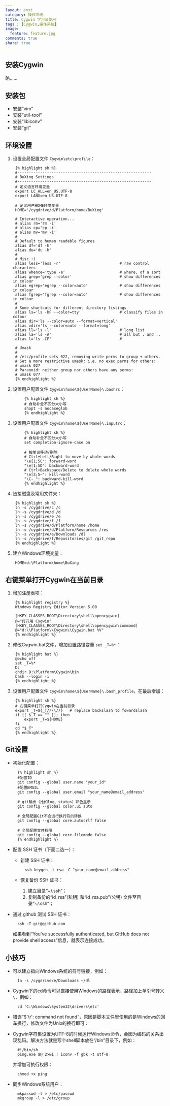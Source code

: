 ```yaml
---
layout: post
category: 操作系统
title: Cygwin 学习及使用
tags : [Cygwin,操作系统]
image:
  feature: feature.jpg
comments: true
share: true
---
```


安装Cygwin
----------

略……

安装包
------

* 安装“vim”
* 安装“util-tool”
* 安装“libiconv”
* 安装“git”

环境设置
--------

1. 设置全局配置文件 `Cygwin\etc\profile`：

        {% highlight sh %}
        #-----------------------------------------------------------
        # BuXing Settings
        #-----------------------------------------------------------
        # 定义语言环境变量
        export LC_ALL=en_US.UTF-8
        export LANG=en_US.UTF-8

        # 定义用户HOME环境变量
        HOME='/cygdrive/d/Platform/home/BuXing'

        # Interactive operation...
        # alias rm='rm -i'
        # alias cp='cp -i'
        # alias mv='mv -i'
        #
        # Default to human readable figures
        alias df='df -h'
        alias du='du -h'
        #
        # Misc :)
        alias less='less -r'                          # raw control characters
        alias whence='type -a'                        # where, of a sort
        alias grep='grep --color'                     # show differences in colour
        alias egrep='egrep --color=auto'              # show differences in colour
        alias fgrep='fgrep --color=auto'              # show differences in colour
        #
        # Some shortcuts for different directory listings
        alias ls='ls -hF --color=tty'                 # classify files in colour
        alias dir='ls --color=auto --format=vertical'
        alias vdir='ls --color=auto --format=long'
        alias ll='ls -l'                              # long list
        alias la='ls -A'                              # all but . and ..
        alias l='ls -CF'                              #

        # Umask
        #
        # /etc/profile sets 022, removing write perms to group + others.
        # Set a more restrictive umask: i.e. no exec perms for others:
        # umask 027
        # Paranoid: neither group nor others have any perms:
        # umask 077
        {% endhighlight %}

2. 设置用户配置文件 `Cygwin\home\${UserName}\.bashrc`：

            {% highlight sh %}
            # 自动补全不区分大小写
            shopt -s nocaseglob
            {% endhighlight %}

3. 设置用户配置文件 `Cygwin\home\${UserName}\.inputrc`：

            {% highlight sh %}
            # 自动补全不区分大小写
            set completion-ignore-case on

            # 按单词移动/删除
            # Ctrl+Left/Right to move by whole words
            "\e[1;5C": forward-word
            "\e[1;5D": backward-word
            # Ctrl+Backspace/Delete to delete whole words
            "\e[3;5~": kill-word
            "\C-_": backward-kill-word
            {% endhighlight %}

4. 链接磁盘及常用文件夹：

        {% highlight sh %}
        ln -s /cygdrive/c /c
        ln -s /cygdrive/d /d
        ln -s /cygdrive/e /e
        ln -s /cygdrive/f /f
        ln -s /cygdrive/d/Platform/home /home
        ln -s /cygdrive/d/Platform/Resources /res
        ln -s /cygdrive/e/Downloads /dl
        ln -s /cygdrive/f/Repositories/git /git_repo
        {% endhighlight %}

5. 建立Windows环境变量：

        HOME=d:\Platform\home\BuXing

右键菜单打开Cygwin在当前目录
---------------------------

1. 增加注册表项：

        {% highlight registry %}
        Windows Registry Editor Version 5.00

        [HKEY_CLASSES_ROOT\Directory\shell\opencygwin]
        @="打开用 Cygwin"
        [HKEY_CLASSES_ROOT\Directory\shell\opencygwin\command]
        @="d:\\Platform\\Cygwin\\Cygwin.bat %V"
        {% endhighlight %}

2. 修改Cygwin.bat文件，增加设置路径变量 `set _T=%*`：

        {% highlight bat %}
        @echo off
        set _T=%*
        D:
        chdir D:\Platform\Cygwin\bin
        bash --login -i
        {% endhighlight %}

3. 设置用户配置文件 `Cygwin\home\${UserName}\.bash_profile`，在最后增加：

        {% highlight sh %}
        # 右键菜单打开Cygwin在当前目录
        export _T=${_T//\\//}   # replace backslash to fowardslash
        if [[ $_T == "" ]]; then
            export _T=${HOME}
        fi
        cd "$_T"
        {% endhighlight %}

Git设置
--------

* 初始化配置：

        {% highlight sh %}
        #配置ID
        git config --global user.name "your_id"
        #配置EMAIL
        git config --global user.email "your_name@email_address"

        # git输出（比如log、status）彩色显示
        git config --global color.ui auto

        # 全局配置Git不会进行换行符的转换
        git config --global core.autocrlf false

        # 全局配置文件权限
        git config --global core.filemode false
        {% endhighlight %}

* 配置 SSH 证书（下面二选一）：

    * 新建 SSH 证书：

            ssh-keygen -t rsa -C "your_name@email_address"

    * 恢复备份 SSH 证书：

        1. 建立目录“~/.ssh“；
        2. 复制备份的“id_rsa”(私钥) 和“id_rsa.pub”(公钥) 文件至目录“~/.ssh“；

* 通过 github 测试 SSH 证书：

        ssh -T git@github.com

    如果看到“You've successfully authenticated, but GitHub does not provide shell access”信息，就表示连接成功。

小技巧
------

* 可以建立指向Windows系统的符号链接，例如：

        ln -s /cygdrive/e/Downloads ~/dl

* Cygwin下的cd命令可以直接使用Windows的路径表示，路径加上单引号转义 `\`，例如：

        cd 'C:\Windows\System32\drivers\etc'

*  错误“$'\r': command not found”，原因是脚本文件里使用的是Windows的回车换行，修改文件为Unix的换行即可：

* Cygwin字符集设置为UTF-8的时候运行Windows命令，会因为编码的关系出现乱码。解决方法就是写个shell脚本放在“/bin”目录下，例如：

        #!/bin/sh
        ping.exe $@ 2>&1 | iconv -f gbk -t utf-8

    并增加可执行权限：

        chmod +x ping

* 同步Windows系统用户：

        mkpasswd -l > /etc/passwd
        mkgroup -l > /etc/group




